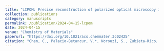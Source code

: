 ```yaml
---
title: "LCPOM: Precise reconstruction of polarized optical microscopy images of liquid crystals"
collection: publications
category: manuscripts
permalink: /publication/2024-04-15-lcpom
date: 2024-04-15
venue: "Chemistry of Materials"
paperurl: "https://doi.org/10.1021/acs.chemmater.3c02425"
citation: "Chen, C., Palacio-Betancur, V.*, Norouzi, S., Zubieta-Rico, P. F., Chang, N., Sadati, M., Rowan, S. J., & de Pablo, J. J. (2024). *LCPOM: Precise reconstruction of polarized optical microscopy images of liquid crystals.* <i>Chemistry of Materials</i>, 36(7), 3081–3091. https://doi.org/10.1021/acs.chemmater.3c02425"
---
```

